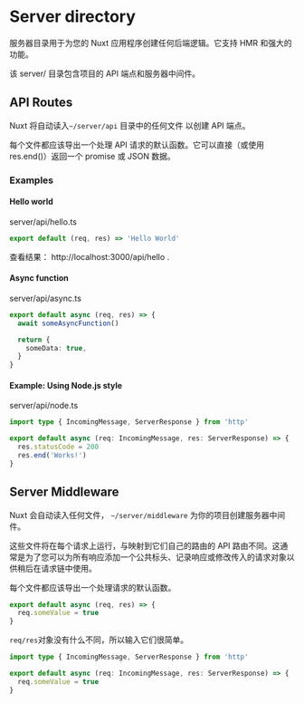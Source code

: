# Server directory

服务器目录用于为您的 Nuxt 应用程序创建任何后端逻辑。它支持 HMR 和强大的功能。

该 server/ 目录包含项目的 API 端点和服务器中间件。

## API Routes

Nuxt 将自动读入`~/server/api` 目录中的任何文件 以创建 API 端点。

每个文件都应该导出一个处理 API 请求的默认函数。它可以直接（或使用 res.end()）返回一个 promise 或 JSON 数据。

### Examples

#### Hello world

server/api/hello.ts

```ts
export default (req, res) => 'Hello World'
```

查看结果： http://localhost:3000/api/hello .

#### Async function

server/api/async.ts

```ts
export default async (req, res) => {
  await someAsyncFunction()

  return {
    someData: true,
  }
}
```

#### Example: Using Node.js style

server/api/node.ts

```ts
import type { IncomingMessage, ServerResponse } from 'http'

export default async (req: IncomingMessage, res: ServerResponse) => {
  res.statusCode = 200
  res.end('Works!')
}
```

## Server Middleware

Nuxt 会自动读入任何文件， `~/server/middleware` 为你的项目创建服务器中间件。

这些文件将在每个请求上运行，与映射到它们自己的路由的 API 路由不同。这通常是为了您可以为所有响应添加一个公共标头、记录响应或修改传入的请求对象以供稍后在请求链中使用。

每个文件都应该导出一个处理请求的默认函数。

```ts
export default async (req, res) => {
  req.someValue = true
}
```

`req/res`对象没有什么不同，所以输入它们很简单。

```ts
import type { IncomingMessage, ServerResponse } from 'http'

export default async (req: IncomingMessage, res: ServerResponse) => {
  req.someValue = true
}
```
